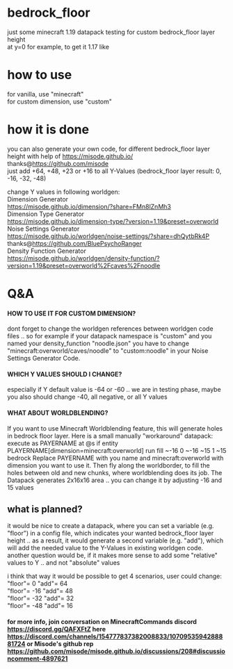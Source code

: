 # bedrock_floor
just some minecraft 1.19 datapack testing for custom bedrock_floor layer height  
at y=0 for example, to get it 1.17 like

# how to use
for vanilla, use "minecraft"  
for custom dimension, use "custom"

# how it is done
you can also generate your own code, for different bedrock_floor layer height with help of https://misode.github.io/ thanks@https://github.com/misode  
just add +64, +48, +23 or +16 to all Y-Values (bedrock_floor layer result: 0, -16, -32, -48)

change Y values in following worldgen:  
Dimension Generator  
https://misode.github.io/dimension/?share=FMn8lZnMh3  
Dimension Type Generator  
https://misode.github.io/dimension-type/?version=1.19&preset=overworld  
Noise Settings Generator  
https://misode.github.io/worldgen/noise-settings/?share=dhQytbRk4P thanks@https://github.com/BluePsychoRanger  
Density Function Generator  
https://misode.github.io/worldgen/density-function/?version=1.19&preset=overworld%2Fcaves%2Fnoodle  

# Q&A
#### HOW TO USE IT FOR CUSTOM DIMENSION?
dont forget to change the worldgen references between worldgen code files .. 
so for example if your datapack namespace is "custom" and you named your density_function "noodle.json" you have to change "minecraft:overworld/caves/noodle" to "custom:noodle" in your Noise Settings Generator Code.

#### WHICH Y VALUES SHOULD I CHANGE?
especially if Y default value is -64 or -60 .. we are in testing phase, maybe you also should change -40, all negative, or all Y values

#### WHAT ABOUT WORLDBLENDING?
If you want to use Minecraft Worldblending feature, this will generate holes in bedrock floor layer. Here is a small manually "workaround" datapack:
execute as PAYERNAME at @s if entity PLAYERNAME[dimension=minecraft:overworld] run fill ~-16 0 ~-16 ~15 1 ~15 bedrock
Replace PAYERNAME with you name and minecraft:overworld with dimension you want to use it. Then fly along the worldborder, to fill the holes between old and new chunks, where worldblending does its job. The Datapack generates 2x16x16 area .. you can change it by adjusting -16 and 15 values

## what is planned?
it would be nice to create a datapack, where you can set a variable (e.g. "floor") in a config file, which indicates your wanted bedrock_floor layer height ..
as a result, it would generate a second variable (e.g. "add"), which will add the needed value to the Y-Values in existing worldgen code.  
another question would be, if it makes more sense to add some "relative" values to Y .. and not "absolute" values

i think that way it would be possible to get 4 scenarios, user could change:  
"floor"=	0		    "add"=	64  
"floor"=	-16		"add"=	48  
"floor"=	-32		"add"=	32  
"floor"=	-48		"add"=	16  

#### for more info, join conversation on MinecraftCommands discord https://discord.gg/QAFXFtZ here https://discord.com/channels/154777837382008833/1070953594288881724   or Misode's github rep https://github.com/misode/misode.github.io/discussions/208#discussioncomment-4897621
